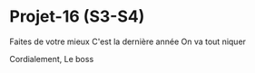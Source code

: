 # Projet-16 (S3-S4)

Faites de votre mieux
C'est la dernière année
On va tout niquer

Cordialement,
Le boss
